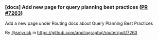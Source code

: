 ### [docs] Add new page for query planning best practices ([PR #7263](https://github.com/apollographql/router/pull/7263))

Add a new page under Routing docs about Query Planning Best Practices

By [@smyrick](https://github.com/smyrick) in https://github.com/apollographql/router/pull/7263

